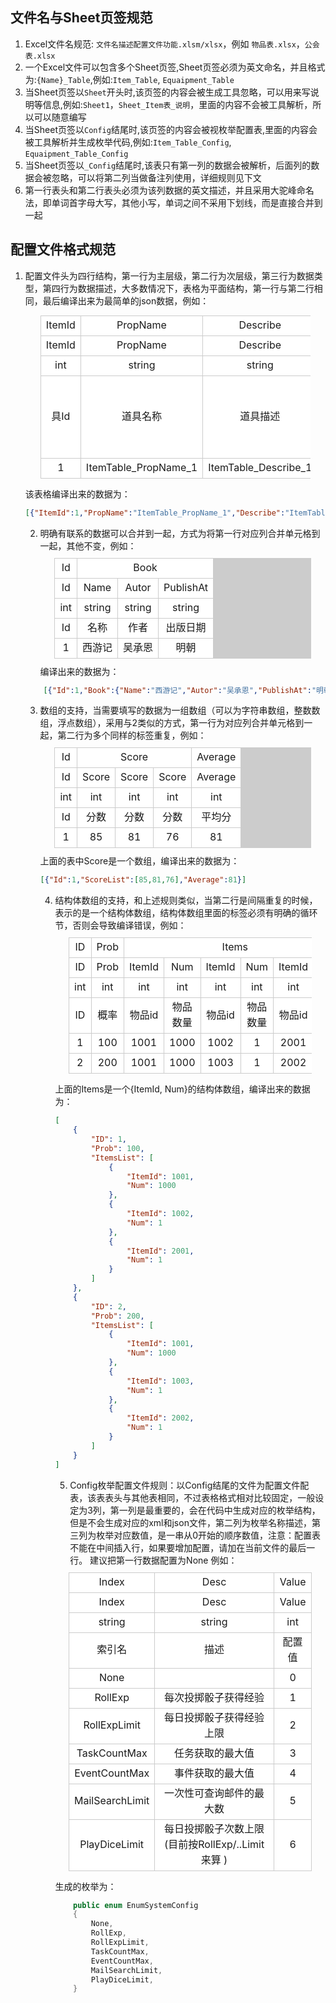 <style>
table {
	width: 90%;
	background: #ccc;
	margin: 10px auto;
	border-collapse: collapse;
	/*border-collapse:collapse合并内外边距
(去除表格单元格默认的2个像素内外边距*/
}
th,
td {
	height: 25px;
	line-height: 25px;
	text-align: center;
	border: 1px solid #ccc;
}
th {
	background: #eee;
	font-weight: normal;
}
tr {
	background: #fff;
}
tr:hover {
	background: #cc0;
}
td a {
	color: #06f;
	text-decoration: none;
}
td a:hover {
	color: #06f;
	text-decoration: underline;
}
</style>

## 文件名与Sheet页签规范

1.  Excel文件名规范: `文件名描述配置文件功能.xlsm/xlsx`，例如 `物品表.xlsx`，`公会表.xlsx`
2.  一个Excel文件可以包含多个Sheet页签,Sheet页签必须为英文命名，并且格式为:`{Name}_Table`,例如:`Item_Table`, `Equaipment_Table`
3.  当Sheet页签以`Sheet`开头时,该页签的内容会被生成工具忽略，可以用来写说明等信息,例如:`Sheet1`，`Sheet_Item表_说明`，里面的内容不会被工具解析，所以可以随意编写
4.  当Sheet页签以`Config`结尾时,该页签的内容会被视枚举配置表,里面的内容会被工具解析并生成枚举代码,例如:`Item_Table_Config`, `Equaipment_Table_Config`
5.  当Sheet页签以`_Config`结尾时,该表只有第一列的数据会被解析，后面列的数据会被忽略，可以将第二列当做备注列使用，详细规则见下文
6.  第一行表头和第二行表头必须为该列数据的英文描述，并且采用大驼峰命名法，即单词首字母大写，其他小写，单词之间不采用下划线，而是直接合并到一起
	
## 配置文件格式规范

1. 配置文件头为四行结构，第一行为主层级，第二行为次层级，第三行为数据类型，第四行为数据描述，大多数情况下，表格为平面结构，第一行与第二行相同，最后编译出来为最简单的json数据，例如：
   
	<table>
    <tr>
        <td>ItemId</td>
        <td>PropName</td>
        <td>Describe</td>
        <td>PropType</td>
        <td>PropQualityType</td>
        <td>Duration</td>
    </tr>
    <tr>
        <td>ItemId</td>
        <td>PropName</td>
        <td>Describe</td>
        <td>PropType</td>
        <td>PropQualityType</td>
        <td>Duration</td>
    </tr>
    <tr>
        <td>int</td>
        <td>string</td>
        <td>string</td>
        <td>int</td>
        <td>int</td>
        <td>int</td>
    </tr>
    <tr>
        <td>具Id</td>
        <td>道具名称</td>
        <td>道具描述</td>
        <td>道具的分类</td>
        <td>品质</td>
        <td>物品有效时长(以秒为单位，0表示无限)</td>
    </tr>
    <tr>
        <td>1</td>
        <td>ItemTable_PropName_1</td>
        <td>ItemTable_Describe_1</td>
        <td>1</td>
        <td>4</td>
        <td>0</td>
    </tr>
</table>

<p align="left">该表格编译出来的数据为：</p>

```json
[{"ItemId":1,"PropName":"ItemTable_PropName_1","Describe":"ItemTable_Describe_1","PropType":1,"PropQualityType":4,"Duration":0}]
```
	
2. 明确有联系的数据可以合并到一起，方式为将第一行对应列合并单元格到一起，其他不变，例如：
   	<table>
		<tr>
			<td>Id</td>
			<td colspan="3">Book</td>
		</tr>
		<tr>
			<td>Id</td>
			<td>Name</td>
			<td>Autor</td>
			<td>PublishAt</td>
		</tr>
		<tr>
			<td>int</td>
			<td>string</td>
			<td>string</td>
			<td>string</td>
		</tr>
		<tr>
			<td>Id</td>
			<td>名称</td>
			<td>作者</td>
			<td>出版日期</td>
		</tr>
		<tr>
			<td>1</td>
			<td>西游记</td>
			<td>吴承恩</td>
			<td>明朝</td>
		</tr>
		</table>
 	编译出来的数据为：
```json
	[{"Id":1,"Book":{"Name":"西游记","Autor":"吴承恩","PublishAt":"明朝"}}]
```

3. 数组的支持，当需要填写的数据为一组数组（可以为字符串数组，整数数组，浮点数组），采用与2类似的方式，第一行为对应列合并单元格到一起，第二行为多个同样的标签重复，例如：
   <table>
    <tr>
        <td>Id</td>
        <td colspan="3">Score</td>
        <td>Average</td>
    </tr>
    <tr>
        <td>Id</td>
        <td>Score</td>
        <td>Score</td>
        <td>Score</td>
        <td>Average</td>
    </tr>
    <tr>
        <td>int</td>
        <td>int</td>
        <td>int</td>
        <td>int</td>
        <td>int</td>
    </tr>
    <tr>
        <td>Id</td>
        <td>分数</td>
        <td>分数</td>
        <td>分数</td>
        <td>平均分</td>
    </tr>
    <tr>
        <td>1</td>
        <td>85</td>
        <td>81</td>
        <td>76</td>
        <td>81</td>
    </tr>
</table>
上面的表中Score是一个数组，编译出来的数据为：

```json
[{"Id":1,"ScoreList":[85,81,76],"Average":81}]
```

4. 结构体数组的支持，和上述规则类似，当第二行是间隔重复的时候，表示的是一个结构体数组，结构体数组里面的标签必须有明确的循环节，否则会导致编译错误，例如：
   <table>
    <tr>
        <td>ID</td>
        <td>Prob</td>
        <td  colspan="6">Items</td>
    </tr>
    <tr>
        <td>ID</td>
        <td>Prob</td>
        <td>ItemId</td>
        <td>Num</td>
        <td>ItemId</td>
        <td>Num</td>
        <td>ItemId</td>
        <td>Num</td>
    </tr>
    <tr>
        <td>int</td>
        <td>int</td>
        <td>int</td>
        <td>int</td>
        <td>int</td>
        <td>int</td>
        <td>int</td>
        <td>int</td>
    </tr>
    <tr>
        <td>ID</td>
        <td>概率</td>
        <td>物品id</td>
        <td>物品数量</td>
        <td>物品id</td>
        <td>物品数量</td>
        <td>物品id</td>
        <td>物品数量</td>
    </tr>
    <tr>
        <td>1</td>
        <td>100</td>
        <td>1001</td>
        <td>1000</td>
        <td>1002</td>
        <td>1</td>
        <td>2001</td>
        <td>1</td>
    </tr>
    <tr>
        <td>2</td>
        <td>200</td>
        <td>1001</td>
        <td>1000</td>
        <td>1003</td>
        <td>1</td>
        <td>2002</td>
        <td>1</td>
    </tr>
    
</table>

上面的Items是一个{ItemId, Num}的结构体数组，编译出来的数据为：
```json
[
    {
        "ID": 1,
        "Prob": 100,
        "ItemsList": [
            {
                "ItemId": 1001,
                "Num": 1000
            },
            {
                "ItemId": 1002,
                "Num": 1
            },
            {
                "ItemId": 2001,
                "Num": 1
            }
        ]
    },
    {
        "ID": 2,
        "Prob": 200,
        "ItemsList": [
            {
                "ItemId": 1001,
                "Num": 1000
            },
            {
                "ItemId": 1003,
                "Num": 1
            },
            {
                "ItemId": 2002,
                "Num": 1
            }
        ]
    }
]
```
5.  Config枚举配置文件规则：以Config结尾的文件为配置文件配表，该表表头与其他表相同，不过表格格式相对比较固定，一般设定为3列，第一列是最重要的，会在代码中生成对应的枚举结构，但是不会生成对应的xml和json文件，第二列为枚举名称描述，第三列为枚举对应数值，是一串从0开始的顺序数值，注意：配置表不能在中间插入行，如果要增加配置，请加在当前文件的最后一行。
   建议把第一行数据配置为None
   例如：
   <table>
    <tr>
        <td>Index</td>
        <td>Desc</td>
        <td>Value</td>
    </tr>
    <tr>
        <td>Index</td>
        <td>Desc</td>
        <td>Value</td>
    </tr>
    <tr>
        <td>string</td>
        <td>string</td>
        <td>int</td>
    </tr>
    <tr>
        <td>索引名</td>
        <td>描述</td>
        <td>配置值</td>
    </tr>
	    <tr>
        <td>None</td>
        <td></td>
        <td>0</td>
    </tr>
    <tr>
        <td>RollExp</td>
        <td>每次投掷骰子获得经验</td>
        <td>1</td>
    </tr>
    <tr>
        <td>RollExpLimit</td>
        <td>每日投掷骰子获得经验上限</td>
        <td>2</td>
    </tr>
    <tr>
        <td>TaskCountMax</td>
        <td>任务获取的最大值</td>
        <td>3</td>
    </tr>
    <tr>
        <td>EventCountMax</td>
        <td>事件获取的最大值</td>
        <td>4</td>
    </tr>
    <tr>
        <td>MailSearchLimit</td>
        <td>一次性可查询邮件的最大数</td>
        <td>5</td>
    </tr>
    <tr>
        <td>PlayDiceLimit</td>
        <td>每日投掷骰子次数上限(目前按RollExp/..Limit来算 )</td>
        <td>6</td>
    </tr>
</table>

生成的枚举为：
```csharp
    public enum EnumSystemConfig
    {
		None,
        RollExp,
        RollExpLimit,
        TaskCountMax,
        EventCountMax,
        MailSearchLimit,
        PlayDiceLimit,
    }
